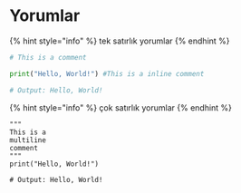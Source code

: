 # Yorumlar

{% hint style="info" %}
tek satırlık yorumlar
{% endhint %}

```python
# This is a comment

print("Hello, World!") #This is a inline comment

# Output: Hello, World!
```

{% hint style="info" %}
çok satırlık yorumlar
{% endhint %}

```
"""
This is a
multiline
comment
"""
print("Hello, World!")

# Output: Hello, World!
```
